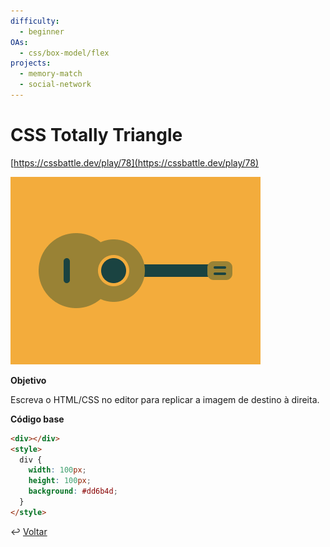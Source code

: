 ```yaml
---
difficulty:
  - beginner
OAs:
  - css/box-model/flex
projects:
  - memory-match
  - social-network
---
```


# CSS Totally Triangle

[https://cssbattle.dev/play/78](https://cssbattle.dev/play/78)

![CSS Ukulele](css_ukulele.png)

**Objetivo**

Escreva o HTML/CSS no editor para replicar a imagem de destino à direita.

**Código base**

```html
<div></div>
<style>
  div {
    width: 100px;
    height: 100px;
    background: #dd6b4d;
  }
</style>
```

↩️ [Voltar](../../README.md)
